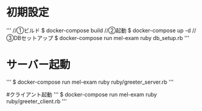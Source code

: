 # 初期設定
'''
//①ビルド
$ docker-compose build
//②起動
$ docker-compose up -d
//③DBセットアップ
$ docker-compose run mel-exam ruby db_setup.rb
'''

# サーバー起動
'''
$ docker-compose run mel-exam ruby ruby/greeter_server.rb
'''

#クライアント起動
'''
$ docker-compose run mel-exam ruby ruby/greeter_client.rb
'''